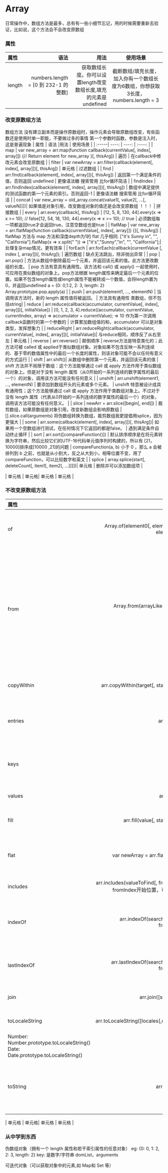 # Array

日常操作中，数组方法是最多，总有有一些小细节忘记，用的时候需要重新去验证，比如说，这个方法会不会改变原数组

### 属性
| 属性 | 语法 |用法 | 使用场景 |
| :-----| ----: | ----: | :----: |
| length | numbers.length = [0 到 232-1 的整数]   | 获取数组长度。你可以设置length改变数组长度,填充的元素是undefined  | 截断数组/填充长度，加入你有一个数组长度为6数组，你想获取3长度，numbers.length = 3  

### 改变原数组方法
数组方法 没有建立副本而是操作原数组时，操作元素会导致原数组改变，有些函数还是使用时单一职能，不要做过多的事情
第一个参数时函数，参数是注入时，这是普遍现象
| 属性 | 语法 |用法 | 使用场景 |
| :-----| ----: | ----: | :----: |
| map | var new_array = arr.map(function callback(currentValue[, index[, array]]) {// Return element for new_array }[, thisArg]) | 遍历 |  在callback中修改元素会改变原数组 |
| filter | var newArray = arr.filter(callback(element[, index[, array]])[, thisArg])  | 单元格 |  过滤数组 |
| find | arr.find(callback(element[, index[, array]])[, thisArg])  |  返回第一个满足条件的值，否则返回 undefined |  更像语法糖 搜索管用 比for循环简洁 |
| findIndex | arr.findIndex(callback(element[, index[, array]])[, thisArg])  | 数组中满足提供的测试函数的第一个元素的索引。否则返回-1 |  更像语法糖 搜索管用 比for循环简洁 |
| concat | var new_array = old_array.concat(value1[, value2[, ...[, valueN]]])| 如果值是对象引用，改变数组对象的值还是会改变原数组 ！！！ | 拼接数组 |
| every | arr.every(callback[, thisArg]) | [12, 5, 8, 130, 44].every(x => x >= 10); // false[12, 54, 18, 130, 44].every(x => x >= 10); // true |  必须数组每一项都返回true才会返回true，注意空数组也是true |
| flatMap | var new_array = arr.flatMap(function callback(currentValue[, index[, array]]) {}[, thisArg])  | flatMap 方法与 map 方法和深度depth为1的 flat 几乎相同. ["it's Sunny in", "", "California"].flatMap(x => x.split(" ")) => ["it's","Sunny","in", "", "California"];|  处理复杂map情况，更有效率 |
| forEach | arr.forEach(callback(currentValue [, index [, array]])[, thisArg]);  | 遍历数组 |  缺点无法跳出，除非抛出异常 |
| pop | arr.pop()  | 方法从数组中删除最后一个元素，并返回该元素的值。此方法更改数组的长度。 |  pop 方法有意具有通用性。该方法和 call() 或 apply() 一起使用时，可应用在类似数组的对象上。pop方法根据 length属性来确定最后一个元素的位置。如果不包含length属性或length属性不能被转成一个数值，会将length置为0，并返回undefined a = {0: 0,1:2, 2: 3, length: 2} Array.prototype.pop.apply(a) |
| push | arr.push(element1, ..., elementN) | 当调用该方法时，新的 length 属性值将被返回。 |  方法具有通用性 类数组，但不包括string|
| reduce | arr.reduce(callback(accumulator, currentValue[, index[, array]])[, initialValue]) | [0, 1, 2, 3, 4].reduce((accumulator, currentValue, currentIndex, array) => accumulator + currentValue); => 10 作为第一次调用 callback函数时的第一个参数的 |  计算累加数组值的和，accumulator 可以是对象类型，发挥想象力 |
| reduceRight | arr.reduceRight(callback(accumulator, currentValue[, index[, array]])[, initialValue])| 与reduce相同，顺序反了从右至左 |  单元格 |
| reverse |  arr.reverse() | 颠倒顺序 |  reverse方法是特意类化的；此方法可被 called 或 applied于类似数组对象。对象如果不包含反映一系列连续的、基于零的数值属性中的最后一个长度的属性，则该对象可能不会以任何有意义的方式运行 |
| shift | arr.shift()| 从数组中删除第一个元素，并返回该元素的值 | shift 方法并不局限于数组：这个方法能够通过 call 或 apply 方法作用于类似数组的对象上。但是对于没有 length 属性（从0开始的一系列连续的数字属性的最后一个）的对象，调用该方法可能没有任何意义  |
| unshift | arr.unshift(element1, ..., elementN) | 要添加到数组开头的元素或多个元素。 |  unshift 特意被设计成具有通用性；这个方法能够通过 call 或 apply 方法作用于类数组对象上。不过对于没有 length 属性（代表从0开始的一系列连续的数字属性的最后一个）的对象，调用该方法可能没有任何意义。 |
| slice | newArr = arr.slice([begin[, end]]) | 裁剪数组，如果原数组是对象引用，改变新数组会影响原数组 |  [].slice.call(arguments) 将伪数组转换为数组，裁剪数组我更提倡用splice，因为更强大 |
| some | arr.some(callback(element[, index[, array]])[, thisArg])| 如果用一个空数组进行测试，在任何情况下它返回的都是false。 | 遇到满足条件自动终止循环  |
| sort | arr.sort([compareFunction()]) | 默认排序顺序是在将元素转换为字符串，然后比较它们的UTF-16代码单元值序列时构建的，所以有 [21，10000]排序成[10000 ,21]的问题 |  compareFunction(a, b) 小于 0 ，那么 a 会被排列到 b 之前，也就是从小到大，反之从大到小，相等位置不变，用了compareFunction，可以比较数字和英文 |
| splice | array.splice(start[, deleteCount[, item1[, item2[, ...]]]])| 单元格 |  删除并可以添加数组项 |

| 单元格 | 单元格| 单元格 |  单元格 |





### 不改变原数组方法
| 属性 | 语法 |用法 | 使用场景 |
| :-----| ----: | ----: | :----: |
| of | Array.of(element0[, element1[, ...[, elementN]]]) |Array.of(7) => [7] ； Array.of(1, 2, 3) => [1, 2, 3]   | 构建一个新数组, 更好直接用字面量创建数组 |
| from | Array.from(arrayLike[, mapFn[, thisArg]])|  Array.from('foo') => ["f", "o", "o"] Array.from([1, 2, 3], x => x + x)| 方法从一个类似数组或可迭代对象创建一个新的，浅拷贝的数组实例  mapFn 其实就是map函数； arrayLike,伪数组对象，可迭代对象  |
| copyWithin | arr.copyWithin(target[, start[, end]])| ['a', 'b', 'c', 'd', 'e'] array1.copyWithin(0, 3, 4) => ["d", "b", "c", "d", "e"]|  将数组复制到当前数组中制定位置 |
| entries | arr.entries()  | iterator1 = ['a', 'b', 'c'].entries() iterator1.next().value => [0, "a"] |  返回迭代器，可以用用于请求依次执行 |
| keys | arr.keys()  | iterator1 =  ['a', 'b', 'c'].keys() iterator1.next().value => 1 |  返回迭代器,存的是索引，可以用用于请求依次执行 |
| values | arr.values() | 返回一个新的 Array 迭代对象。 |  具有迭代器的特性 |
| fill | arr.fill(value[, start[, end]])  | Array(3).fill(4); => [4, 4, 4] |  填充空数组，从指定位置填充数组  |
| flat | var newArray = arr.flat([depth])| 深度递归遍历数组，并将所有元素与遍历到的子数组中的元素合并为一个新数组返回。 depth是深度， Infinity 任意深度  [1, 2, [3, 4]].flat(); => [1, 2, 3, 4] |  扁平化数组空间 |
| includes | arr.includes(valueToFind[, fromIndex]) fromIndex开始位置，可以为负数 | 可以对伪数组使用 |  判断数组是否某个元素 |
| indexOf | arr.indexOf(searchElement[, fromIndex]) | 返回在数组中可以找到一个给定元素的第一个索引，如果不存在，则返回-1 |  使用严格相等判断，判断第一个符合条件的索引 |
| lastIndexOf | arr.lastIndexOf(searchElement[, fromIndex]) | 法返回指定元素（也即有效的 JavaScript 值或变量）在数组中的最后一个的索引，如果不存在则返回 -1。从数组的后面向前查找，从 fromIndex 处开始 |  使用严格相等判断，顺序是从右到左 |
| join | arr.join([separator])|  |  拼接数组，伪数组 |
| toLocaleString | arr.toLocaleString([locales[,options]]);| 数组中的元素将会使用各自的 toLocaleString 方法：Object: Object.prototype.toLocaleString()
Number: Number.prototype.toLocaleString() Date: Date.prototype.toLocaleString() |  单元格 |
| toString | arr.toString()| Array对象覆盖了Object的 toString 方法。对于数组对象，toString 方法连接数组并返回一个字符串，其中包含用逗号分隔的每个数组元素。当一个数组被作为文本值或者进行字符串连接操作时，将会自动调用其 toString 方法 |  数组变成字符串，join定制性更高 |

| 单元格 | 单元格| 单元格 |  单元格 |

### 从中学到东西 
伪数组对象（拥有一个 length 属性和若干索引属性的任意对象）
eg: {0: 0, 1: 2, 2: 3, length: 2}  key: 是数字/字符串
domList，arguments

可迭代对象（可以获取对象中的元素,如 Map和 Set 等）